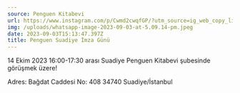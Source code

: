```yaml
---
source: Penguen Kitabevi
url: https://www.instagram.com/p/Cwmd2cwqfGP/?utm_source=ig_web_copy_link&igshid=MzRlODBiNWFlZA==
img: /uploads/whatsapp-image-2023-09-03-at-5.09.14-pm.jpeg
date: 2023-09-03T15:13:47.397Z
title: Penguen Suadiye İmza Günü
---
```

14 Ekim 2023 16:00-17:30 arası Suadiye Penguen Kitabevi şubesinde görüşmek üzere!

Adres: Bağdat Caddesi No: 408 34740 Suadiye/İstanbul